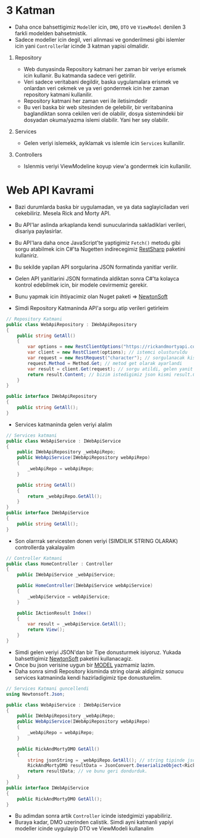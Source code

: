 # 3 Katman

- Daha once bahsettigimiz `Model`ler icin, `DMO`, `DTO` ve `ViewModel` denilen 3 farkli modelden bahsetmistik.
- Sadece modeller icin degil, veri alinmasi ve gonderilmesi gibi islemler icin yani `Controller`lar icinde 3 katman yapisi olmalidir.

1. Repository
    - Web dunyasinda Repository katmani her zaman bir veriye erismek icin kullanir. Bu katmanda sadece veri getirilir.
    - Veri sadece veritabani degildir, baska uygulamalara erismek ve onlardan veri cekmek ve ya veri gondermek icin her zaman repository katmani kullanilir.
    - Repository katmani her zaman veri ile iletisimdedir
    - Bu veri baska bir web sitesinden de gelebilir, bir veritabanina baglandiktan sonra cekilen veri de olabilir, dosya sistemindeki bir dosyadan okuma/yazma islemi olabilir. Yani her sey olabilir.

2. Services
    - Gelen veriyi islemekk, ayiklamak vs islemle icin `Services` kullanilir.

3. Controllers
    - Islenmis veriyi ViewModeline koyup view'a gondermek icin kullanilir.

# Web API Kavrami

- Bazi durumlarda baska bir uygulamadan, ve ya data saglayiciladan veri cekebiliriz. Mesela Rick and Morty API.
- Bu API'lar aslinda arkaplanda kendi sunucularinda sakladiklari verileri, disariya paylasirlar.
- Bu API'lara daha once JavaScript'te yaptigimiz `Fetch()` metodu gibi sorgu atabilmek icin C#'ta Nugetten indirecegimiz [RestSharp](https://www.nuget.org/packages/RestSharp) paketini kullaniriz.
- Bu sekilde yapilan API sorgularina JSON formatinda yanitlar verilir.
- Gelen API yanitlarini JSON formatinda aldiktan sonra C#'ta kolayca kontrol edebilmek icin, bir modele cevirmemiz gerekir.
- Bunu yapmak icin ihtiyacimiz olan Nuget paketi => [NewtonSoft](https://www.nuget.org/packages/Newtonsoft.Json)

- Simdi Repository Katmaninda API'a sorgu atip verileri getirleim

```C#
// Repository Katmani
public class WebApiRepository : IWebApiRepository
{
    public string GetAll()
    {
        var options = new RestClientOptions("https://rickandmortyapi.com/api/"); // Api sorgusunun yapilacagi ana link
        var client = new RestClient(options); // istemci olusturuldu
        var request = new RestRequest("character"); // sorgulanacak kisim
        request.Method = Method.Get; // metod get olarak ayarlandi
        var result = client.Get(request); // sorgu atildi, gelen yanit result adinda degiskene atandi
        return result.Content; // bizim istedigimiz json kismi result.Content icindeydi (string olarak), metoddan geriye bunu donduk
    }
}

public interface IWebApiRepository
{
    public string GetAll();
}
```

- Services katmaninda gelen veriyi alalim

```C#
// Services katmani
public class WebApiService : IWebApiService
{
    public IWebApiRepository _webApiRepo;
    public WebApiService(IWebApiRepository webApiRepo)
    {
        _webApiRepo = webApiRepo;
    }

    public string GetAll()
    {
        return _webApiRepo.GetAll();
    }
}
public interface IWebApiService
{
    public string GetAll();
}
```

- Son olarrrak servicesten donen veriyi (SIMDILIK STRING OLARAK) controllerda yakalayalim

```C#
// Controller Katmani
public class HomeController : Controller
{
    public IWebApiService _webApiService;

    public HomeController(IWebApiService webApiService)
    {
        _webApiService = webApiService;
    }

    public IActionResult Index()
    {
        var result = _webApiService.GetAll();
        return View();
    }
}
```

- Simdi gelen veriyi JSON'dan bir Tipe donusturmek isiyoruz. Yukada bahsettigimiz [NewtonSoft](https://www.nuget.org/packages/Newtonsoft.Json) paketini kullanacagiz.
- Once bu json verisine uygun bir [MODEL](/Models/DMO/RickAndMortyDMO.cs) yazmamiz lazim.
- Daha sonra simdi Repository kisminda string olarak aldigimiz sonucu services katmaninda kendi hazirladigimiz tipe donusturelim.

```C#
// Services Katmani guncellendi
using Newtonsoft.Json;

public class WebApiService : IWebApiService
{
    public IWebApiRepository _webApiRepo;
    public WebApiService(IWebApiRepository webApiRepo)
    {
        _webApiRepo = webApiRepo;
    }

    public RickAndMortyDMO GetAll()
    {
        string jsonString = _webApiRepo.GetAll(); // string tipinde json verimiz burda
        RickAndMortyDMO resultData = JsonConvert.DeserializeObject<RickAndMortyDMO>(jsonString); // newtonsoft paketi ile bu veriyi RickAndMoryDMO tipine donustuduk.
        return resultData; // ve bunu geri dondurduk.
    }
}
public interface IWebApiService
{
    public RickAndMortyDMO GetAll();
}
```

- Bu adimdan sonra artik `Controller` icinde istedgimizi yapabiliriz.
- Buraya kadar, DMO uzerinden calistik. Simdi ayni katmanli yapiyi modeller icinde uygulayip DTO ve ViewModeli kullanalim
